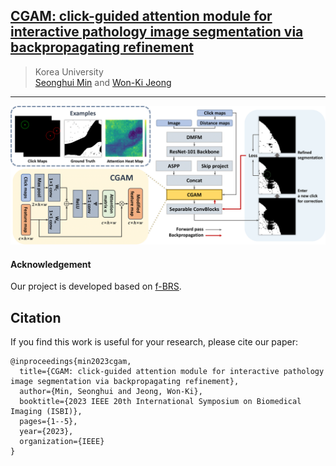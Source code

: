 ## [CGAM: click-guided attention module for interactive pathology image segmentation via backpropagating refinement](https://arxiv.org/pdf/2307.01015)

> Korea University<br>
> [Seonghui Min](https://scholar.google.co.kr/citations?user=iBOHogcAAAAJ&hl=ko&oi=ao) and [Won-Ki Jeong](https://scholar.google.com/citations?user=bnyKqkwAAAAJ&hl=ko&oi=ao)<br>
___

![Overview](./figure/isbi.png)

<!-- #### Implementation
- Requirements
```
pip install -r requirements.txt
``` -->

#### Acknowledgement
Our project is developed based on [f-BRS](https://github.com/SamsungLabs/fbrs_interactive_segmentation).

## Citation

If you find this work is useful for your research, please cite our paper:
```
@inproceedings{min2023cgam,
  title={CGAM: click-guided attention module for interactive pathology image segmentation via backpropagating refinement},
  author={Min, Seonghui and Jeong, Won-Ki},
  booktitle={2023 IEEE 20th International Symposium on Biomedical Imaging (ISBI)},
  pages={1--5},
  year={2023},
  organization={IEEE}
}
```